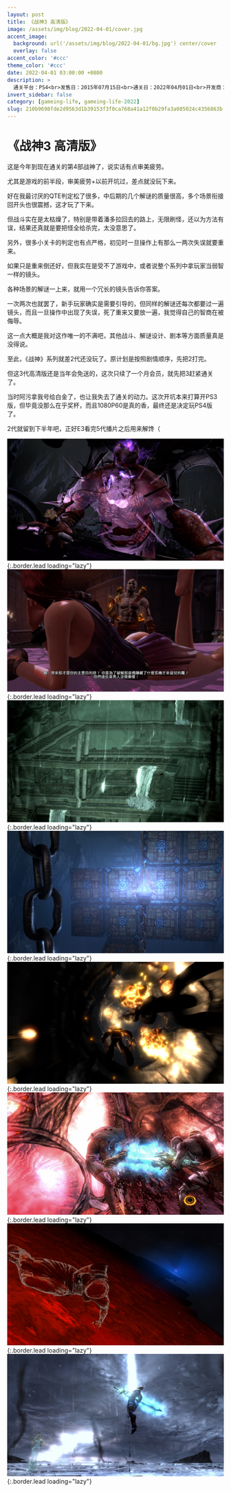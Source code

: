 ```yaml
---
layout: post
title: 《战神3 高清版》
image: /assets/img/blog/2022-04-01/cover.jpg
accent_image: 
  background: url('/assets/img/blog/2022-04-01/bg.jpg') center/cover
  overlay: false
accent_color: '#ccc'
theme_color: '#ccc'
date: 2022-04-01 03:00:00 +0800
description: >
  通关平台：PS4<br>发售日：2015年07月15日<br>通关日：2022年04月01日<br>开发商：Santa Monica Studio<br>发行商：SCE
invert_sidebar: false
category: [gameing-life, gameing-life-2022]
slug: 210b9698fde2d9563d1b39153f3f0ca768a41a12f0b29fa3a085024c4356863b
---
```


# 《战神3 高清版》

这是今年到现在通关的第4部战神了，说实话有点审美疲劳。

尤其是游戏的前半段，审美疲劳+以前开坑过，差点就没玩下来。

好在我最讨厌的QTE判定松了很多，中后期的几个解谜的质量很高，多个场景衔接回开头也很震撼，这才玩了下来。

但战斗实在是太枯燥了，特别是带着潘多拉回去的路上，无限刷怪，还以为方法有误，结果还真就是要把怪全给杀完，太没意思了。

另外，很多小关卡的判定也有点严格，初见时一旦操作上有那么一两次失误就要重来。

如果只是重来倒还好，但我实在是受不了游戏中，或者说整个系列中拿玩家当弱智一样的镜头。

各种场景的解谜一上来，就用一个冗长的镜头告诉你答案。

一次两次也就罢了，新手玩家确实是需要引导的，但同样的解谜还每次都要过一遍镜头，而且一旦操作中出现了失误，死了重来又要放一遍，我觉得自己的智商在被侮辱。

这一点大概是我对这作唯一的不满吧，其他战斗、解谜设计、剧本等方面质量真是没得说。

至此，《战神》系列就差2代还没玩了。原计划是按照剧情顺序，先把2打完。

但这3代高清版还是当年会免送的，这次只续了一个月会员，就先把3赶紧通关了。

当时阿污拿我号给白金了，也让我失去了通关的动力。这次开坑本来打算开PS3版，但毕竟没那么在乎奖杯，而且1080P60是真的香，最终还是决定玩PS4版了。

2代就留到下半年吧，正好E3看完5代播片之后用来解馋（

![](/assets/img/blog/2022-04-01/1.jpg){:.border.lead loading="lazy"}
![](/assets/img/blog/2022-04-01/2.jpg){:.border.lead loading="lazy"}
![](/assets/img/blog/2022-04-01/3.jpg){:.border.lead loading="lazy"}
![](/assets/img/blog/2022-04-01/4.jpg){:.border.lead loading="lazy"}
![](/assets/img/blog/2022-04-01/5.jpg){:.border.lead loading="lazy"}
![](/assets/img/blog/2022-04-01/6.jpg){:.border.lead loading="lazy"}
![](/assets/img/blog/2022-04-01/7.jpg){:.border.lead loading="lazy"}
![](/assets/img/blog/2022-04-01/8.jpg){:.border.lead loading="lazy"}

